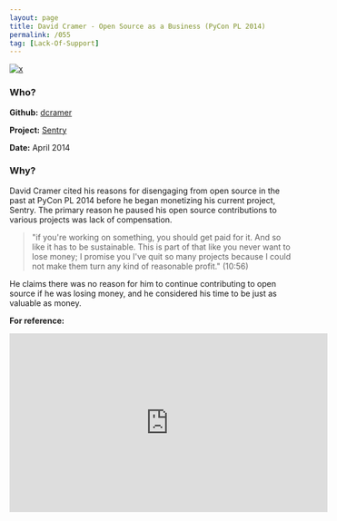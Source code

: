 ```yaml
---
layout: page
title: David Cramer - Open Source as a Business (PyCon PL 2014)
permalink: /055
tag: [Lack-Of-Support]
---
```


[![x](https://img.shields.io/badge/-Lack%20of%20Support-e2062c)](/#LOS) 

### Who?

**Github:** [dcramer](https://github.com/dcramer)

**Project:** [Sentry](https://github.com/getsentry)

**Date:** April 2014

### Why?

David Cramer cited his reasons for disengaging from open source in the past at PyCon PL 2014 before he began monetizing his current project, Sentry. The primary reason he paused his open source contributions to various projects was lack of compensation.

> "if you're working on something, you should get paid for it. And so like it has to be sustainable. This is part of that like you never want to lose money; I promise you I've quit so many projects because I could not make them turn any kind of reasonable profit." (10:56)

He claims there was no reason for him to continue contributing to open source if he was losing money, and he considered his time to be just as valuable as money.

**For reference:**

<iframe width="560" height="315" src="https://www.youtube.com/embed/jqOEAvO_muI?start=651" title="YouTube video player" frameborder="0" allow="accelerometer; autoplay; clipboard-write; encrypted-media; gyroscope; picture-in-picture" allowfullscreen></iframe>

